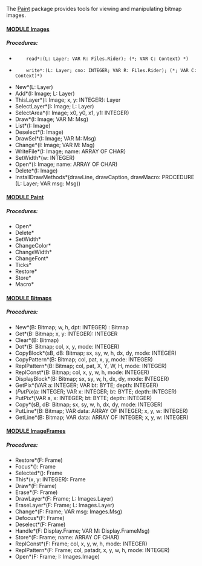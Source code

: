 The [Paint](./Paint/README.md) package provides tools for viewing and manipulating bitmap images.


#### [MODULE Images](https://github.com/io-core/Paint/blob/main/Images.Mod)
##### Procedures:
*         read*:(L: Layer; VAR R: Files.Rider); (*; VAR C: Context) *)
*         write*:(L: Layer; cno: INTEGER; VAR R: Files.Rider); (*; VAR C: Context)*)
* New*(L: Layer)
* Add*(I: Image; L: Layer)
* ThisLayer*(I: Image; x, y: INTEGER): Layer
* SelectLayer*(I: Image; L: Layer)
* SelectArea*(I: Image; x0, y0, x1, y1: INTEGER)
* Draw*(I: Image; VAR M: Msg)
* List*(I: Image)
* Deselect*(I: Image)
* DrawSel*(I: Image; VAR M: Msg)
* Change*(I: Image; VAR M: Msg)
* WriteFile*(I: Image; name: ARRAY OF CHAR)
* SetWidth*(w: INTEGER)
* Open*(I: Image; name: ARRAY OF CHAR)
* Delete*(I: Image)
* InstallDrawMethods*(drawLine, drawCaption, drawMacro: PROCEDURE (L: Layer; VAR msg: Msg))

#### [MODULE Paint](https://github.com/io-core/Paint/blob/main/Paint.Mod)
##### Procedures:
* Open*
* Delete*
* SetWidth*
* ChangeColor*
* ChangeWidth*
* ChangeFont*
* Ticks*
* Restore*
* Store*
* Macro*

#### [MODULE Bitmaps](https://github.com/io-core/Paint/blob/main/Bitmaps.Mod)
##### Procedures:
* New*(B: Bitmap; w, h, dpt: INTEGER) : Bitmap
* Get*(B: Bitmap; x, y: INTEGER): INTEGER
* Clear*(B: Bitmap)
* Dot*(B: Bitmap; col, x, y, mode: INTEGER)
* CopyBlock*(sB, dB: Bitmap; sx, sy, w, h, dx, dy, mode: INTEGER)
* CopyPattern*(B: Bitmap; col, pat, x, y, mode: INTEGER)
* ReplPattern*(B: Bitmap; col, pat, X, Y, W, H, mode: INTEGER)
* ReplConst*(B: Bitmap; col, x, y, w, h, mode: INTEGER)
* DisplayBlock*(B: Bitmap; sx, sy, w, h, dx, dy, mode: INTEGER)
* GetPix*(VAR a: INTEGER; VAR bt: BYTE; depth: INTEGER)
* (*PutPix*(a: INTEGER; VAR x: INTEGER; bt: BYTE; depth: INTEGER)
* PutPix*(VAR a, x: INTEGER; bt: BYTE; depth: INTEGER)
* Copy*(sB, dB: Bitmap; sx, sy, w, h, dx, dy, mode: INTEGER)
* PutLine*(B: Bitmap; VAR data: ARRAY OF INTEGER; x, y, w: INTEGER)
* GetLine*(B: Bitmap; VAR data: ARRAY OF INTEGER; x, y, w: INTEGER)

#### [MODULE ImageFrames](https://github.com/io-core/Paint/blob/main/ImageFrames.Mod)
##### Procedures:
* Restore*(F: Frame)
* Focus*(): Frame
* Selected*(): Frame
* This*(x, y: INTEGER): Frame
* Draw*(F: Frame)
* Erase*(F: Frame)
* DrawLayer*(F: Frame; L: Images.Layer)
* EraseLayer*(F: Frame; L: Images.Layer)
* Change*(F: Frame; VAR msg: Images.Msg)
* Defocus*(F: Frame)
* Deselect*(F: Frame)
* Handle*(F: Display.Frame; VAR M: Display.FrameMsg)
* Store*(F: Frame; name: ARRAY OF CHAR)
* ReplConst*(F: Frame; col, x, y, w, h, mode: INTEGER)
* ReplPattern*(F: Frame; col, patadr, x, y, w, h, mode: INTEGER)
* Open*(F: Frame; I: Images.Image)
